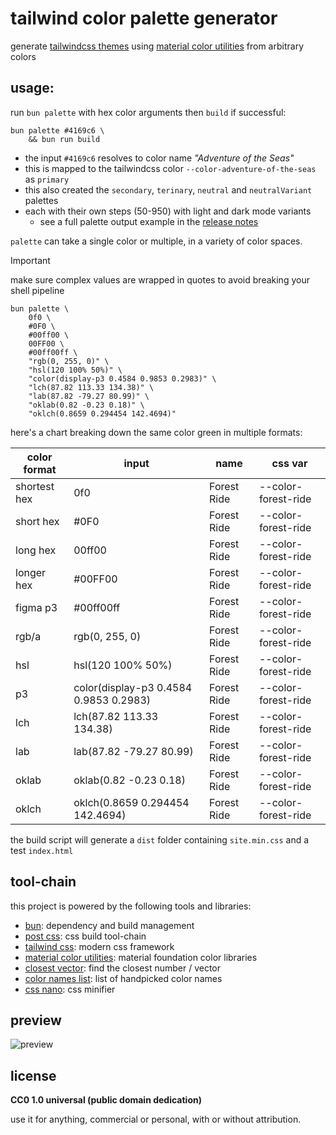 # tailwind color palette generator

generate [tailwindcss themes](https://tailwindcss.com/docs/colors) using [material color utilities](https://github.com/material-foundation/material-color-utilities) from arbitrary colors

## usage:

run `bun palette` with hex color arguments then `build` if successful:

```
bun palette #4169c6 \
    && bun run build
```

- the input `#4169c6` resolves to color name _"Adventure of the Seas"_
- this is mapped to the tailwindcss color `--color-adventure-of-the-seas` as `primary`
- this also created the `secondary`, `terinary`, `neutral` and `neutralVariant` palettes
- each with their own steps (50-950) with light and dark mode variants
    - see a full palette output example in the [release notes](https://github.com/xero/color-palette-generator/releases/tag/v1.1.0)

`palette` can take a single color or multiple, in a variety of color spaces.

> [!IMPORTANT]
> make sure complex values are wrapped in quotes to avoid breaking your shell pipeline

```
bun palette \
    0f0 \
    #0F0 \
    #00ff00 \
    00FF00 \
    #00ff00ff \
    "rgb(0, 255, 0)" \
    "hsl(120 100% 50%)" \
    "color(display-p3 0.4584 0.9853 0.2983)" \
    "lch(87.82 113.33 134.38)" \
    "lab(87.82 -79.27 80.99)" \
    "oklab(0.82 -0.23 0.18)" \
    "oklch(0.8659 0.294454 142.4694)"
```

here's a chart breaking down the same color green in multiple formats:

| color format | input                                   | name        | css var             |
| ------------ | --------------------------------------- | ----------- | ------------------- |
| shortest hex | 0f0                                     | Forest Ride | --color-forest-ride |
| short hex    | #0F0                                    | Forest Ride | --color-forest-ride |
| long hex     | 00ff00                                  | Forest Ride | --color-forest-ride |
| longer hex   | #00FF00                                 | Forest Ride | --color-forest-ride |
| figma p3     | #00ff00ff                               | Forest Ride | --color-forest-ride |
| rgb/a        | rgb(0, 255, 0)                          | Forest Ride | --color-forest-ride |
| hsl          | hsl(120 100% 50%)                       | Forest Ride | --color-forest-ride |
| p3           | color(display-p3 0.4584 0.9853 0.2983)  | Forest Ride | --color-forest-ride |
| lch          | lch(87.82 113.33 134.38)                | Forest Ride | --color-forest-ride |
| lab          | lab(87.82 -79.27 80.99)                 | Forest Ride | --color-forest-ride |
| oklab        | oklab(0.82 -0.23 0.18)                  | Forest Ride | --color-forest-ride |
| oklch        | oklch(0.8659 0.294454 142.4694)         | Forest Ride | --color-forest-ride |

the build script will generate a `dist` folder containing `site.min.css` and a test `index.html`

## tool-chain

this project is powered by the following tools and libraries:
- [bun](https://bun.sh): dependency and build management
- [post css](https://postcss.org): css build tool-chain
- [tailwind css](https://tailwindcss.com): modern css framework
- [material color utilities](https://github.com/material-foundation/material-color-utilities): material foundation color libraries
- [closest vector](https://github.com/meodai/ClosestVector/): find the closest number / vector
- [color names list](https://github.com/meodai/color-names): list of handpicked color names
- [css nano](https://cssnano.github.io/cssnano): css minifier

## preview

![preview](https://github.com/user-attachments/assets/0b76956a-2ba0-4627-9218-f262e96d5640)

## license

**CC0 1.0 universal (public domain dedication)**

use it for anything, commercial or personal, with or without attribution.
